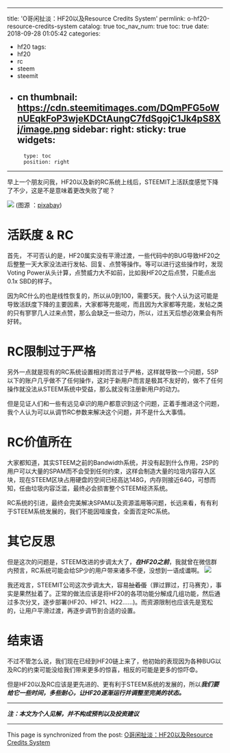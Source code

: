 
---
title: 'O哥闲扯淡：HF20以及Resource Credits System'
permlink: o-hf20-resource-credits-system
catalog: true
toc_nav_num: true
toc: true
date: 2018-09-28 01:05:42
categories:
- hf20
tags:
- hf20
- rc
- steem
- steemit
- cn
thumbnail: https://cdn.steemitimages.com/DQmPFG5oWnUEqkFoP3wjeKDCtAungC7fdSgojC1Jk4pS8Xj/image.png
sidebar:
    right:
        sticky: true
widgets:
    -
        type: toc
        position: right
---


早上一个朋友问我，HF20以及新的RC系统上线后，STEEMIT上活跃度感觉下降了不少，这是不是意味着更改失败了呢？

![](https://cdn.steemitimages.com/DQmPFG5oWnUEqkFoP3wjeKDCtAungC7fdSgojC1Jk4pS8Xj/image.png)
(图源 ：[pixabay](https://pixabay.com/))

# 活跃度 & RC
首先， 不可否认的是，HF20属实没有平滑过渡，一些代码中的BUG导致HF20之后整整一天大家没法进行发帖、回复、点赞等操作。等可以进行这些操作时，发现Voting Power从头计算，点赞威力大不如前，比如我HF20之后点赞，只能点出0.1x SBD的样子。

因为RC什么的也是线性恢复的，所以从0到100，需要5天。我个人认为这可能是导致活跃度下降的主要因素，大家都等充能呢，而且因为大家都等充能，发帖之类的只有寥寥几人过来点赞，那么会缺乏一些动力，所以，过五天后想必效果会有所好转。


# RC限制过于严格

另外一点就是现有的RC系统设置相对而言过于严格，这样就导致一个问题，5SP以下的账户几乎做不了任何操作，这对于新用户而言是极其不友好的，做不了任何操作就没法从STEEM系统中受益，那么就没有注册新用户的动力。

但是见证人们和一些有远见卓识的用户都意识到这个问题，正着手推进这个问题，我个人认为可以从调节RC参数来解决这个问题，并不是什么大事情。

# RC价值所在

大家都知道，其实STEEM之前的Bandwidth系统，并没有起到什么作用，2SP的用户可以大量的SPAM而不会受到任何约束，这样会制造大量的垃圾内容存入区块，现在STEEM区块占用硬盘的空间已经高达148G，内存则接近64G，可想而知，任由垃圾内容泛滥，最终必会损害整个STEEM经济系统。

RC系统的引进，最终会完美解决SPAM以及资源滥用等问题，长远来看，有有利于STEEM系统发展的，我们不能因噎废食，全面否定RC系统。

# 其它反思

但是这次的问题是，STEEM改进的步调太大了，***在HF20之前***，我就曾在微信群内预言，RC系统可能会给SP少的用户带来诸多不便，没想到一语成谶啊。
![](https://cdn.steemitimages.com/DQmUxDPssE9bHPNh44LueEYnA1K4d7RLXK9jqYMX1JhP3tF/image.png)

我还戏言，STEEMIT公司这次步调太大，容易~~扯着蛋~~（罪过罪过，打马赛克），事实是果然扯着了。正常的做法应该是将HF20的各项功能分解成几组功能，然后通过多次分叉，逐步部署(HF20、HF21、H22......)。而资源限制也应该先是宽松的，让用户平滑过渡，再逐步调节到合适的设置。

# 结束语

不过不管怎么说，我们现在已经到HF20链上来了，他初始的表现因为各种BUG以及RC的约束可能没给我们带来更多的惊喜，相反的可能是更多的惊吓😨。

但是HF20以及RC应该是更先进的、更有利于STEEM系统的发展的，所以***我们要给它一些时间，多些耐心，让HF20逐渐运行并调整至完美的状态。***

---
***注：本文为个人见解，并不构成预判以及投资建议***

- - -

This page is synchronized from the post: [O哥闲扯淡：HF20以及Resource Credits System](https://steemit.com/@oflyhigh/o-hf20-resource-credits-system)
